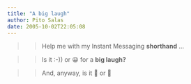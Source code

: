 ```yaml
---
title: "A big laugh"
author: Pito Salas
date: 2005-10-02T22:05:08
---
```



>>

>> Help me with my Instant Messaging **shorthand** …

>>

>> Is it :-)) or 😀 for a **big laugh?**

>>

>> And, anyway, is it 🙂 or 🙂


